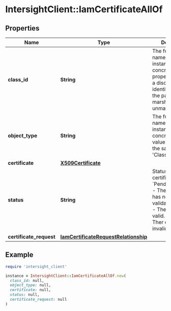 # IntersightClient::IamCertificateAllOf

## Properties

| Name | Type | Description | Notes |
| ---- | ---- | ----------- | ----- |
| **class_id** | **String** | The fully-qualified name of the instantiated, concrete type. This property is used as a discriminator to identify the type of the payload when marshaling and unmarshaling data. | [default to &#39;iam.Certificate&#39;] |
| **object_type** | **String** | The fully-qualified name of the instantiated, concrete type. The value should be the same as the &#39;ClassId&#39; property. | [default to &#39;iam.Certificate&#39;] |
| **certificate** | [**X509Certificate**](X509Certificate.md) |  | [optional] |
| **status** | **String** | Status of the certificate. * &#x60;PendingValidation&#x60; - The certificate has not been validated. * &#x60;Valid&#x60; - The certificate is valid. * &#x60;Invalid&#x60; - Ther certificate is invalid. | [optional][readonly][default to &#39;PendingValidation&#39;] |
| **certificate_request** | [**IamCertificateRequestRelationship**](IamCertificateRequestRelationship.md) |  | [optional] |

## Example

```ruby
require 'intersight_client'

instance = IntersightClient::IamCertificateAllOf.new(
  class_id: null,
  object_type: null,
  certificate: null,
  status: null,
  certificate_request: null
)
```

